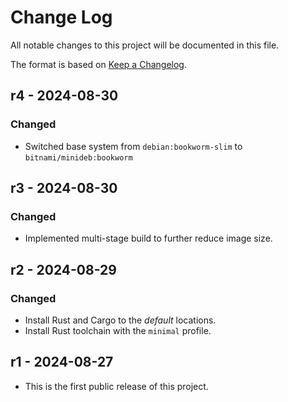 # Change Log

All notable changes to this project will be documented in this file.

The format is based on [Keep a Changelog](http://keepachangelog.com/).

## r4 - 2024-08-30

### Changed
- Switched base system from `debian:bookworm-slim` to `bitnami/minideb:bookworm`

## r3 - 2024-08-30

### Changed
- Implemented multi-stage build to further reduce image size.

## r2 - 2024-08-29

### Changed
- Install Rust and Cargo to the *default* locations.
- Install Rust toolchain with the `minimal` profile.

## r1 - 2024-08-27

- This is the first public release of this project.
